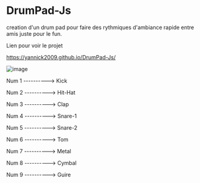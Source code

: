 # DrumPad-Js

creation d'un drum pad pour faire des rythmiques d'ambiance rapide entre amis juste pour le fun.

Lien pour voir le projet

https://yannick2009.github.io/DrumPad-Js/

![image](https://user-images.githubusercontent.com/69443278/193445488-e5327bcd-ba62-49a7-9b40-14f8b94fdb57.png)

Num 1 ----------> Kick

Num 2 ----------> Hit-Hat

Num 3 ----------> Clap

Num 4 ----------> Snare-1

Num 5 ----------> Snare-2

Num 6 ----------> Tom

Num 7 ----------> Metal

Num 8 ----------> Cymbal

Num 9 ----------> Guire
